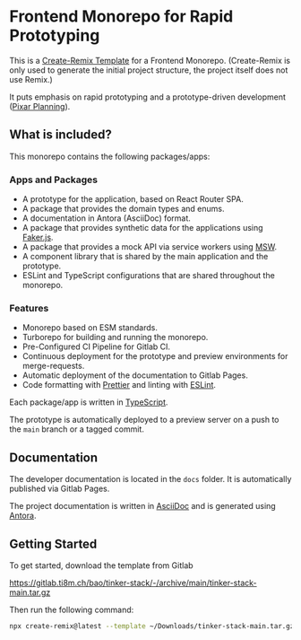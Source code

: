 # Frontend Monorepo for Rapid Prototyping

This is a [Create-Remix Template](https://remix.run/docs/en/main/guides/templates) for a Frontend
Monorepo. (Create-Remix is only used to generate the initial project structure, the project itself
does not use Remix.)

It puts emphasis on rapid prototyping and a prototype-driven development
([Pixar Planning](https://www.youtube.com/watch?v=gbuWJ48T0bE&t=1294s)).

## What is included?

This monorepo contains the following packages/apps:

### Apps and Packages

- A prototype for the application, based on React Router SPA.
- A package that provides the domain types and enums.
- A documentation in Antora (AsciiDoc) format.
- A package that provides synthetic data for the applications using
  [Faker.js](https://fakerjs.dev/).
- A package that provides a mock API via service workers using [MSW](https://mswjs.io/).
- A component library that is shared by the main application and the prototype.
- ESLint and TypeScript configurations that are shared throughout the monorepo.

### Features

- Monorepo based on ESM standards.
- Turborepo for building and running the monorepo.
- Pre-Configured CI Pipeline for Gitlab CI.
- Continuous deployment for the prototype and preview environments for merge-requests.
- Automatic deployment of the documentation to Gitlab Pages.
- Code formatting with [Prettier](https://prettier.io/) and linting with
  [ESLint](https://eslint.org/).

Each package/app is written in [TypeScript](https://www.typescriptlang.org/).

The prototype is automatically deployed to a preview server on a push to the `main` branch or a
tagged commit.

## Documentation

The developer documentation is located in the `docs` folder. It is automatically published via
Gitlab Pages.

The project documentation is written in [AsciiDoc](https://asciidoctor.org/) and is generated using
[Antora](https://antora.org/).

## Getting Started

To get started, download the template from Gitlab

https://gitlab.ti8m.ch/bao/tinker-stack/-/archive/main/tinker-stack-main.tar.gz

Then run the following command:

```bash
npx create-remix@latest --template ~/Downloads/tinker-stack-main.tar.gz
```
